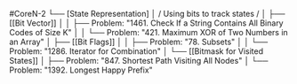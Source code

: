 #CoreN-2
└── [State Representation]
    │   / Using bits to track states /
    │
    ├── [[Bit Vector]]
    │   │   ├── Problem: "1461. Check If a String Contains All Binary Codes of Size K"
    │   │   └── Problem: "421. Maximum XOR of Two Numbers in an Array"
    │
    ├── [[Bit Flags]]
    │   │   ├── Problem: "78. Subsets"
    │   │   └── Problem: "1286. Iterator for Combination"
    │
    └── [[Bitmask for Visited States]]
        │   ├── Problem: "847. Shortest Path Visiting All Nodes"
        │   └── Problem: "1392. Longest Happy Prefix"